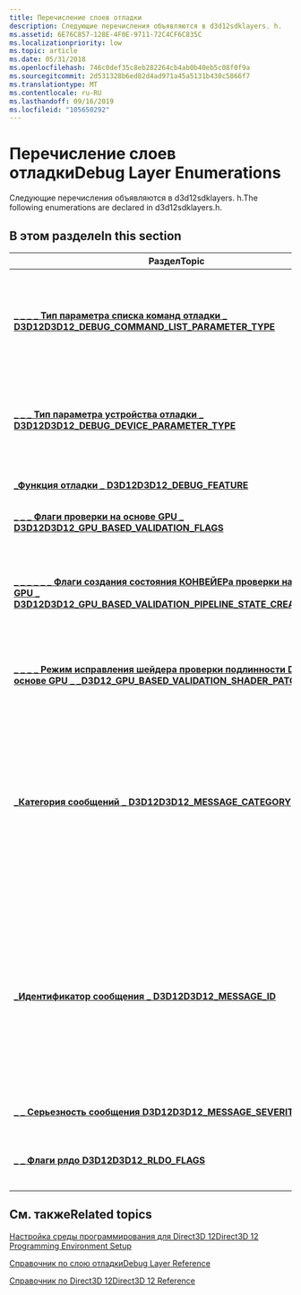 ```yaml
---
title: Перечисление слоев отладки
description: Следующие перечисления объявляются в d3d12sdklayers. h.
ms.assetid: 6E76C857-128E-4F0E-9711-72C4CF6C835C
ms.localizationpriority: low
ms.topic: article
ms.date: 05/31/2018
ms.openlocfilehash: 746c0def35c8eb282264cb4ab0b40eb5c08f0f9a
ms.sourcegitcommit: 2d531328b6ed82d4ad971a45a5131b430c5866f7
ms.translationtype: MT
ms.contentlocale: ru-RU
ms.lasthandoff: 09/16/2019
ms.locfileid: "105650292"
---
```

# <a name="debug-layer-enumerations"></a><span data-ttu-id="2ea62-103">Перечисление слоев отладки</span><span class="sxs-lookup"><span data-stu-id="2ea62-103">Debug Layer Enumerations</span></span>

<span data-ttu-id="2ea62-104">Следующие перечисления объявляются в d3d12sdklayers. h.</span><span class="sxs-lookup"><span data-stu-id="2ea62-104">The following enumerations are declared in d3d12sdklayers.h.</span></span>

## <a name="in-this-section"></a><span data-ttu-id="2ea62-105">В этом разделе</span><span class="sxs-lookup"><span data-stu-id="2ea62-105">In this section</span></span>



| <span data-ttu-id="2ea62-106">Раздел</span><span class="sxs-lookup"><span data-stu-id="2ea62-106">Topic</span></span>                                                                                                                                      | <span data-ttu-id="2ea62-107">Описание</span><span class="sxs-lookup"><span data-stu-id="2ea62-107">Description</span></span>                                                                                                                                                                                                                                                                                                                                                                                                                                                     |
|--------------------------------------------------------------------------------------------------------------------------------------------|-----------------------------------------------------------------------------------------------------------------------------------------------------------------------------------------------------------------------------------------------------------------------------------------------------------------------------------------------------------------------------------------------------------------------------------------------------------------|
| [<span data-ttu-id="2ea62-108">**\_ \_ \_ \_ Тип параметра списка команд отладки \_ D3D12**</span><span class="sxs-lookup"><span data-stu-id="2ea62-108">**D3D12\_DEBUG\_COMMAND\_LIST\_PARAMETER\_TYPE**</span></span>](/windows/desktop/api/d3d12sdklayers/ne-d3d12sdklayers-d3d12_debug_command_list_parameter_type)<br/>                                 | <span data-ttu-id="2ea62-109">Указывает тип параметра отладки, используемый [**ID3D12DebugCommandList1:: сетдебугпараметер**](/windows/desktop/api/d3d12sdklayers/nf-d3d12sdklayers-id3d12debugcommandlist1-setdebugparameter) и [**ID3D12DebugCommandList1:: жетдебугпараметер**](/windows/desktop/api/d3d12sdklayers/nf-d3d12sdklayers-id3d12debugcommandlist1-getdebugparameter).</span><span class="sxs-lookup"><span data-stu-id="2ea62-109">Indicates the debug parameter type used by [**ID3D12DebugCommandList1::SetDebugParameter**](/windows/desktop/api/d3d12sdklayers/nf-d3d12sdklayers-id3d12debugcommandlist1-setdebugparameter) and [**ID3D12DebugCommandList1::GetDebugParameter**](/windows/desktop/api/d3d12sdklayers/nf-d3d12sdklayers-id3d12debugcommandlist1-getdebugparameter).</span></span><br/>                                                                                                                                                                                                      |
| [<span data-ttu-id="2ea62-110">**\_ \_ \_ Тип параметра устройства отладки \_ D3D12**</span><span class="sxs-lookup"><span data-stu-id="2ea62-110">**D3D12\_DEBUG\_DEVICE\_PARAMETER\_TYPE**</span></span>](/windows/desktop/api/d3d12sdklayers/ne-d3d12sdklayers-d3d12_debug_device_parameter_type)<br/>                                              | <span data-ttu-id="2ea62-111">Указывает тип данных памяти, на который указывает параметр *pData* для [**ID3D12DebugDevice1:: сетдебугпараметер**](/windows/desktop/api/d3d12sdklayers/nf-d3d12sdklayers-id3d12debugdevice1-setdebugparameter) и [**ID3D12DebugDevice1:: жетдебугпараметер**](/windows/desktop/api/d3d12sdklayers/nf-d3d12sdklayers-id3d12debugdevice1-getdebugparameter).</span><span class="sxs-lookup"><span data-stu-id="2ea62-111">Specifies the data type of the memory pointed to by the *pData* parameter of [**ID3D12DebugDevice1::SetDebugParameter**](/windows/desktop/api/d3d12sdklayers/nf-d3d12sdklayers-id3d12debugdevice1-setdebugparameter) and [**ID3D12DebugDevice1::GetDebugParameter**](/windows/desktop/api/d3d12sdklayers/nf-d3d12sdklayers-id3d12debugdevice1-getdebugparameter).</span></span><br/>                                                                                                                                                                                        |
| [<span data-ttu-id="2ea62-112">**\_Функция отладки \_ D3D12**</span><span class="sxs-lookup"><span data-stu-id="2ea62-112">**D3D12\_DEBUG\_FEATURE**</span></span>](/windows/desktop/api/d3d12sdklayers/ne-d3d12sdklayers-d3d12_debug_feature)<br/>                                                                            | <span data-ttu-id="2ea62-113">Флаги для необязательных функций отладочного слоя D3D12.</span><span class="sxs-lookup"><span data-stu-id="2ea62-113">Flags for optional D3D12 Debug Layer features.</span></span><br/>                                                                                                                                                                                                                                                                                                                                                                                                       |
| [<span data-ttu-id="2ea62-114">**\_ \_ \_ Флаги проверки на основе GPU \_ D3D12**</span><span class="sxs-lookup"><span data-stu-id="2ea62-114">**D3D12\_GPU\_BASED\_VALIDATION\_FLAGS**</span></span>](/windows/desktop/api/d3d12sdklayers/ne-d3d12sdklayers-d3d12_gpu_based_validation_flags)<br/>                                                | <span data-ttu-id="2ea62-115">Описывает уровень проверки на основе GPU для выполнения во время выполнения.</span><span class="sxs-lookup"><span data-stu-id="2ea62-115">Describes the level of GPU-based validation to perform at runtime.</span></span><br/>                                                                                                                                                                                                                                                                                                                                                                                   |
| [<span data-ttu-id="2ea62-116">**\_ \_ \_ \_ \_ \_ Флаги создания состояния КОНВЕЙЕРа проверки на основе GPU \_ D3D12**</span><span class="sxs-lookup"><span data-stu-id="2ea62-116">**D3D12\_GPU\_BASED\_VALIDATION\_PIPELINE\_STATE\_CREATE\_FLAGS**</span></span>](/windows/desktop/api/d3d12sdklayers/ne-d3d12sdklayers-d3d12_gpu_based_validation_pipeline_state_create_flags)<br/> | <span data-ttu-id="2ea62-117">Указывает, каким образом GPU-Basedная проверка обрабатывает состояния, исправленные конвейером, во время [**ID3D12Device:: креатеграфикспипелинестате**](/windows/desktop/api/d3d12/nf-d3d12-id3d12device-creategraphicspipelinestate) и [**ID3D12Device:: креатекомпутепипелинестате**](/windows/desktop/api/d3d12/nf-d3d12-id3d12device-createcomputepipelinestate).</span><span class="sxs-lookup"><span data-stu-id="2ea62-117">Specifies how GPU-Based Validation handles patched pipeline states during [**ID3D12Device::CreateGraphicsPipelineState**](/windows/desktop/api/d3d12/nf-d3d12-id3d12device-creategraphicspipelinestate) and [**ID3D12Device::CreateComputePipelineState**](/windows/desktop/api/d3d12/nf-d3d12-id3d12device-createcomputepipelinestate).</span></span><br/>                                                                                                                                                                             |
| [<span data-ttu-id="2ea62-118">**\_ \_ \_ \_ Режим исправления шейдера проверки подлинности D3D12 на основе GPU \_ \_**</span><span class="sxs-lookup"><span data-stu-id="2ea62-118">**D3D12\_GPU\_BASED\_VALIDATION\_SHADER\_PATCH\_MODE**</span></span>](/windows/desktop/api/d3d12sdklayers/ne-d3d12sdklayers-d3d12_gpu_based_validation_shader_patch_mode)<br/>                      | <span data-ttu-id="2ea62-119">Указывает тип исправлений шейдера, используемый проверкой GPU-Based на уровне устройства или списка команд.</span><span class="sxs-lookup"><span data-stu-id="2ea62-119">Specifies the type of shader patching used by GPU-Based Validation at either the device or command list level.</span></span><br/>                                                                                                                                                                                                                                                                                                                                       |
| [<span data-ttu-id="2ea62-120">**\_Категория сообщений \_ D3D12**</span><span class="sxs-lookup"><span data-stu-id="2ea62-120">**D3D12\_MESSAGE\_CATEGORY**</span></span>](/windows/desktop/api/d3d12sdklayers/ne-d3d12sdklayers-d3d12_message_category)<br/>                                                                      | <span data-ttu-id="2ea62-121">Указывает категории сообщений отладки.</span><span class="sxs-lookup"><span data-stu-id="2ea62-121">Specifies categories of debug messages.</span></span> <span data-ttu-id="2ea62-122">При этом будет определена категория сообщения при получении сообщения с помощью [**ID3D12InfoQueue::-Message**](/windows/desktop/api/d3d12sdklayers/nf-d3d12sdklayers-id3d12infoqueue-getmessage) и при добавлении сообщения с [**ID3D12InfoQueue:: AddMessage**](/windows/desktop/api/d3d12sdklayers/nf-d3d12sdklayers-id3d12infoqueue-addmessage).</span><span class="sxs-lookup"><span data-stu-id="2ea62-122">This will identify the category of a message when retrieving a message with [**ID3D12InfoQueue::GetMessage**](/windows/desktop/api/d3d12sdklayers/nf-d3d12sdklayers-id3d12infoqueue-getmessage) and when adding a message with [**ID3D12InfoQueue::AddMessage**](/windows/desktop/api/d3d12sdklayers/nf-d3d12sdklayers-id3d12infoqueue-addmessage).</span></span> <span data-ttu-id="2ea62-123">При создании фильтра очереди сведений эти значения можно использовать, чтобы разрешить или запретить всем категориям сообщений проходить через фильтры хранения и извлечения.</span><span class="sxs-lookup"><span data-stu-id="2ea62-123">When creating an info queue filter, these values can be used to allow or deny any categories of messages to pass through the storage and retrieval filters.</span></span> <br/> |
| [<span data-ttu-id="2ea62-124">**\_Идентификатор сообщения \_ D3D12**</span><span class="sxs-lookup"><span data-stu-id="2ea62-124">**D3D12\_MESSAGE\_ID**</span></span>](/windows/desktop/api/d3d12sdklayers/ne-d3d12sdklayers-d3d12_message_id)<br/>                                                                                  | <span data-ttu-id="2ea62-125">Указывает идентификаторы сообщений отладки для настройки фильтра очереди сведений (см. раздел [**\_ \_ \_ Фильтр очереди D3D12 info**](/windows/desktop/api/d3d12sdklayers/ns-d3d12sdklayers-d3d12_info_queue_filter)); Используйте эти сообщения, чтобы разрешить или запретить всем категориям сообщений проходить через фильтры хранилища и извлечения.</span><span class="sxs-lookup"><span data-stu-id="2ea62-125">Specifies debug message IDs for setting up an info-queue filter (see [**D3D12\_INFO\_QUEUE\_FILTER**](/windows/desktop/api/d3d12sdklayers/ns-d3d12sdklayers-d3d12_info_queue_filter)); use these messages to allow or deny message categories to pass through the storage and retrieval filters.</span></span> <span data-ttu-id="2ea62-126">Эти идентификаторы используются такими методами, как [**ID3D12InfoQueue:: onmessage**](/windows/desktop/api/d3d12sdklayers/nf-d3d12sdklayers-id3d12infoqueue-getmessage) или [**ID3D12InfoQueue:: AddMessage**](/windows/desktop/api/d3d12sdklayers/nf-d3d12sdklayers-id3d12infoqueue-addmessage).</span><span class="sxs-lookup"><span data-stu-id="2ea62-126">These IDs are used by methods such as [**ID3D12InfoQueue::GetMessage**](/windows/desktop/api/d3d12sdklayers/nf-d3d12sdklayers-id3d12infoqueue-getmessage) or [**ID3D12InfoQueue::AddMessage**](/windows/desktop/api/d3d12sdklayers/nf-d3d12sdklayers-id3d12infoqueue-addmessage).</span></span> <br/>                        |
| [<span data-ttu-id="2ea62-127">**\_ \_ Серьезность сообщения D3D12**</span><span class="sxs-lookup"><span data-stu-id="2ea62-127">**D3D12\_MESSAGE\_SEVERITY**</span></span>](/windows/desktop/api/d3d12sdklayers/ne-d3d12sdklayers-d3d12_message_severity)<br/>                                                                      | <span data-ttu-id="2ea62-128">Уровни серьезности отладочного сообщения для информационной очереди.</span><span class="sxs-lookup"><span data-stu-id="2ea62-128">Debug message severity levels for an information queue.</span></span><br/>                                                                                                                                                                                                                                                                                                                                                                                              |
| [<span data-ttu-id="2ea62-129">**\_ \_ Флаги рлдо D3D12**</span><span class="sxs-lookup"><span data-stu-id="2ea62-129">**D3D12\_RLDO\_FLAGS**</span></span>](/windows/desktop/api/d3d12sdklayers/ne-d3d12sdklayers-d3d12_rldo_flags)<br/>                                                                                  | <span data-ttu-id="2ea62-130">Задает параметры, определяющие объем сведений о времени существования объекта устройства в реальном времени.</span><span class="sxs-lookup"><span data-stu-id="2ea62-130">Specifies options for the amount of information to report about a live device object's lifetime.</span></span> <br/>                                                                                                                                                                                                                                                                                                                                                    |



 

## <a name="related-topics"></a><span data-ttu-id="2ea62-131">См. также</span><span class="sxs-lookup"><span data-stu-id="2ea62-131">Related topics</span></span>

<dl> <dt>

[<span data-ttu-id="2ea62-132">Настройка среды программирования для Direct3D 12</span><span class="sxs-lookup"><span data-stu-id="2ea62-132">Direct3D 12 Programming Environment Setup</span></span>](directx-12-programming-environment-set-up.md)
</dt> <dt>

[<span data-ttu-id="2ea62-133">Справочник по слою отладки</span><span class="sxs-lookup"><span data-stu-id="2ea62-133">Debug Layer Reference</span></span>](direct3d-12-sdklayers-reference.md)
</dt> <dt>

[<span data-ttu-id="2ea62-134">Справочник по Direct3D 12</span><span class="sxs-lookup"><span data-stu-id="2ea62-134">Direct3D 12 Reference</span></span>](direct3d-12-reference.md)
</dt> </dl>

 

 





